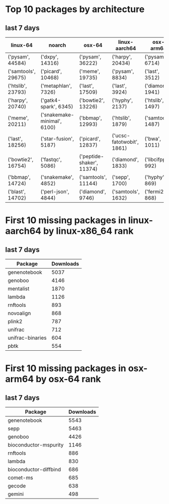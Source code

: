 # Top 10 packages by architecture
## last 7 days
|linux-64 | noarch | osx-64 | linux-aarch64 | osx-arm64 | 
|-|-|-|-|-|
|('pysam', 44584) |('dxpy', 14316) |('pysam', 36222) |('harpy', 20434) |('pysam', 6714) |
|('samtools', 29675) |('picard', 10468) |('meme', 19735) |('pysam', 8834) |('last', 3512) |
|('htslib', 23793) |('metaphlan', 7326) |('last', 17509) |('last', 3924) |('diamond', 1941) |
|('harpy', 20740) |('gatk4-spark', 6345) |('bowtie2', 13226) |('hyphy', 2137) |('htslib', 1497) |
|('meme', 20211) |('snakemake-minimal', 6100) |('bbmap', 12993) |('htslib', 1879) |('samtools', 1487) |
|('last', 18256) |('star-fusion', 5187) |('picard', 12837) |('ucsc-fatotwobit', 1861) |('bwa', 1011) |
|('bowtie2', 16754) |('fastqc', 5086) |('peptide-shaker', 11374) |('diamond', 1833) |('libcifpp', 992) |
|('bbmap', 14724) |('snakemake', 4852) |('samtools', 11144) |('sepp', 1700) |('hyphy', 869) |
|('blast', 14702) |('perl-json', 4844) |('diamond', 9746) |('samtools', 1632) |('fermi2', 868) |
# First 10 missing packages in linux-aarch64 by linux-x86_64 rank
## last 7 days

| Package | Downloads |
| - | - |
| genenotebook | 5037 | 
| genoboo | 4146 | 
| mentalist | 1870 | 
| lambda | 1126 | 
| rnftools | 893 | 
| novoalign | 868 | 
| plink2 | 787 | 
| unifrac | 712 | 
| unifrac-binaries | 604 | 
| pbtk | 554 | 
# First 10 missing packages in osx-arm64 by osx-64 rank
## last 7 days

| Package | Downloads |
| - | - |
| genenotebook | 5543 | 
| sepp | 5463 | 
| genoboo | 4426 | 
| bioconductor-mspurity | 1146 | 
| rnftools | 886 | 
| lambda | 830 | 
| bioconductor-diffbind | 686 | 
| comet-ms | 685 | 
| gecode | 638 | 
| gemini | 498 | 
